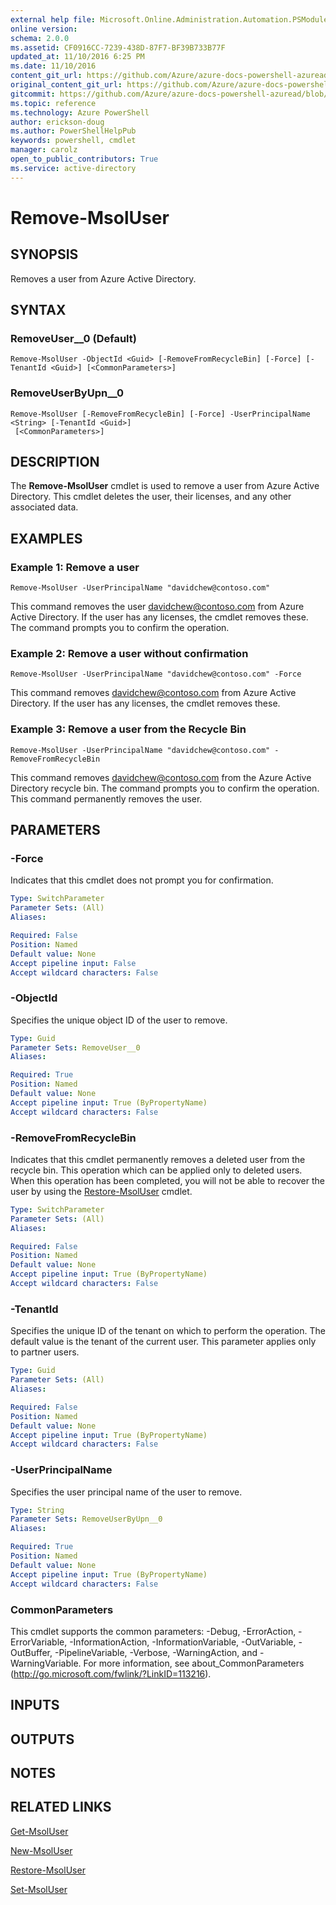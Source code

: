 ```yaml
---
external help file: Microsoft.Online.Administration.Automation.PSModule.dll-Help.xml
online version:
schema: 2.0.0
ms.assetid: CF0916CC-7239-438D-87F7-BF39B733B77F
updated_at: 11/10/2016 6:25 PM
ms.date: 11/10/2016
content_git_url: https://github.com/Azure/azure-docs-powershell-azuread/blob/master/Azure%20AD%20Cmdlets/MSOnline/v1/Remove-MsolUser.md
original_content_git_url: https://github.com/Azure/azure-docs-powershell-azuread/blob/master/Azure%20AD%20Cmdlets/MSOnline/v1/Remove-MsolUser.md
gitcommit: https://github.com/Azure/azure-docs-powershell-azuread/blob/f20974f1694733a8d0f8cf150cad0f34dfdb2d1c/Azure%20AD%20Cmdlets/MSOnline/v1/Remove-MsolUser.md
ms.topic: reference
ms.technology: Azure PowerShell
author: erickson-doug
ms.author: PowerShellHelpPub
keywords: powershell, cmdlet
manager: carolz
open_to_public_contributors: True
ms.service: active-directory
---
```


# Remove-MsolUser

## SYNOPSIS
Removes a user from Azure Active Directory.

## SYNTAX

### RemoveUser__0 (Default)
```
Remove-MsolUser -ObjectId <Guid> [-RemoveFromRecycleBin] [-Force] [-TenantId <Guid>] [<CommonParameters>]
```

### RemoveUserByUpn__0
```
Remove-MsolUser [-RemoveFromRecycleBin] [-Force] -UserPrincipalName <String> [-TenantId <Guid>]
 [<CommonParameters>]
```

## DESCRIPTION
The **Remove-MsolUser** cmdlet is used to remove a user from Azure Active Directory.
This cmdlet deletes the user, their licenses, and any other associated data.

## EXAMPLES

### Example 1: Remove a user
```
Remove-MsolUser -UserPrincipalName "davidchew@contoso.com"
```

This command removes the user davidchew@contoso.com from Azure Active Directory.
If the user has any licenses, the cmdlet removes these.
The command prompts you to confirm the operation.

### Example 2: Remove a user without confirmation
```
Remove-MsolUser -UserPrincipalName "davidchew@contoso.com" -Force
```

This command removes davidchew@contoso.com from Azure Active Directory.
If the user has any licenses, the cmdlet removes these.

### Example 3: Remove a user from the Recycle Bin
```
Remove-MsolUser -UserPrincipalName "davidchew@contoso.com" -RemoveFromRecycleBin
```

This command removes davidchew@contoso.com from the Azure Active Directory recycle bin.
The command prompts you to confirm the operation.
This command permanently removes the user.

## PARAMETERS

### -Force
Indicates that this cmdlet does not prompt you for confirmation.

```yaml
Type: SwitchParameter
Parameter Sets: (All)
Aliases:

Required: False
Position: Named
Default value: None
Accept pipeline input: False
Accept wildcard characters: False
```

### -ObjectId
Specifies the unique object ID of the user to remove.

```yaml
Type: Guid
Parameter Sets: RemoveUser__0
Aliases:

Required: True
Position: Named
Default value: None
Accept pipeline input: True (ByPropertyName)
Accept wildcard characters: False
```

### -RemoveFromRecycleBin
Indicates that this cmdlet permanently removes a deleted user from the recycle bin.
This operation which can be applied only to deleted users.
When this operation has been completed, you will not be able to recover the user by using the [Restore-MsolUser](./Restore-MsolUser.md) cmdlet.

```yaml
Type: SwitchParameter
Parameter Sets: (All)
Aliases:

Required: False
Position: Named
Default value: None
Accept pipeline input: True (ByPropertyName)
Accept wildcard characters: False
```

### -TenantId
Specifies the unique ID of the tenant on which to perform the operation.
The default value is the tenant of the current user.
This parameter applies only to partner users.

```yaml
Type: Guid
Parameter Sets: (All)
Aliases:

Required: False
Position: Named
Default value: None
Accept pipeline input: True (ByPropertyName)
Accept wildcard characters: False
```

### -UserPrincipalName
Specifies the user principal name of the user to remove.

```yaml
Type: String
Parameter Sets: RemoveUserByUpn__0
Aliases:

Required: True
Position: Named
Default value: None
Accept pipeline input: True (ByPropertyName)
Accept wildcard characters: False
```

### CommonParameters
This cmdlet supports the common parameters: -Debug, -ErrorAction, -ErrorVariable, -InformationAction, -InformationVariable, -OutVariable, -OutBuffer, -PipelineVariable, -Verbose, -WarningAction, and -WarningVariable. For more information, see about_CommonParameters (http://go.microsoft.com/fwlink/?LinkID=113216).

## INPUTS

## OUTPUTS

## NOTES

## RELATED LINKS
[Get-MsolUser](xref:MSOnline/v1/Get-MsolUser.md)

[New-MsolUser](xref:MSOnline/v1/New-MsolUser.md)

[Restore-MsolUser](xref:MSOnline/v1/Restore-MsolUser.md)

[Set-MsolUser](xref:MSOnline/v1/Set-MsolUser.md)
